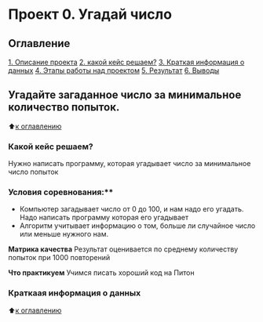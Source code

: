 # Проект 0. Угадай число

## Оглавление 
[1. Описание проекта](https://github.com/dmitryabr1/skillfactory_data/blob/main/README.md)
[2. какой кейс решаем?]()
[3. Краткая информация о данных]()
[4. Этапы работы над проектом]()
[5. Результат]()
[6. Выводы]()

## Угадайте загаданное число за минимальное количество попыток.
:arrow_up:[к оглавлению]()

### Какой кейс решаем?
Нужно написать программу, которая угадывает число за минимальное число попыток

### Условия соревнования:**
- Компьютер загадывает число от 0 до 100, и нам надо его угадать. Надо написать программу которая его угадывает
- Алгоритм учитывает информацию о том, больше ли случайное число или меньше нужного нам.

**Матрика качества**
Результат оценивается по среднему количеству попыток при 1000 повторений

**Что практикуем**
Учимся писать хороший код на Питон

### Краткаая информация о данных

:arrow_up:[к оглавлению]()